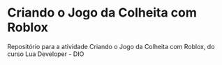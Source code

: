 # Criando o Jogo da Colheita com Roblox

Repositório para a atividade Criando o Jogo da Colheita com Roblox, do curso Lua Developer - DIO

